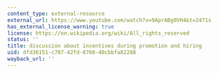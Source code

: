 ```yaml
---
content_type: external-resource
external_url: https://www.youtube.com/watch?v=9AprABg0VH4&t=2471s
has_external_license_warning: true
license: https://en.wikipedia.org/wiki/All_rights_reserved
status: ''
title: discussion about incentives during promotion and hiring
uid: dfd36151-c787-42fd-8760-40cbbfa82288
wayback_url: ''
---
```

